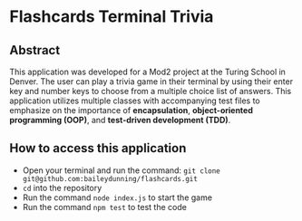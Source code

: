 # Flashcards Terminal Trivia

## Abstract
This application was developed for a Mod2 project at the Turing School in Denver. The user can play a trivia game in their terminal by using their enter key and number keys to choose from a multiple choice list of answers. This application utilizes multiple classes with accompanying test files to emphasize on the importance of **encapsulation**, **object-oriented programming (OOP)**, and **test-driven development (TDD)**.

## How to access this application
+ Open your terminal and run the command: `git clone git@github.com:baileydunning/flashcards.git`
+ `cd` into the repository
+ Run the command `node index.js` to start the game
+ Run the command `npm test` to test the code
